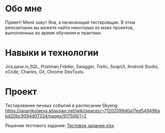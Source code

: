 # Обо мне
Привет! Меня зовут Яна, я начинающий тестировщик. В этом репозитории вы можете найти некоторые из моих проектов, выполненных во время обучения и практики.
# Навыки и технологии
Jira,qase.io,SQL, Postman,Fiddler, Swagger, Trello, SoapUI, Android Studio, xCode, Charles, Git, Chrome DevTools.
# Проект
Тестирование личных событий в расписании Skyeng: https://iananikolaeva.atlassian.net/wiki/spaces/~71202099d0a17ed549496abd20bc9094d07334/pages/917506/1+2

Решение тестового задания: [Тестовое задание.xlsx](https://github.com/iananikolaeva/-/files/13496755/default.xlsx)
